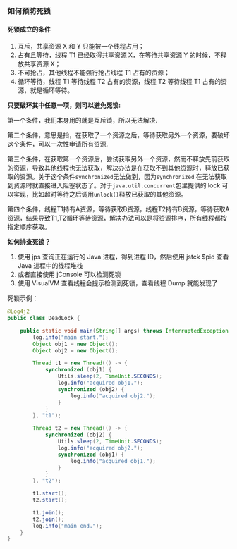 ### 如何预防死锁

#### 死锁成立的条件

1. 互斥，共享资源 X 和 Y 只能被一个线程占用；
2. 占有且等待，线程 T1 已经取得共享资源 X，在等待共享资源 Y 的时候，不释放共享资源 X；
3. 不可抢占，其他线程不能强行抢占线程 T1 占有的资源；
4. 循环等待，线程 T1 等待线程 T2 占有的资源，线程 T2 等待线程 T1 占有的资源，就是循环等待。

**只要破环其中任意一项，则可以避免死锁:**

第一个条件，我们本身用的就是互斥锁，所以无法解决.

第二个条件，意思是指，在获取了一个资源之后，等待获取另外一个资源，要破坏这个条件，可以一次性申请所有资源.

第三个条件，在获取第一个资源后，尝试获取另外一个资源，然而不释放先前获取的资源，导致其他线程也无法获取，解决办法是在获取不到其他资源时，释放已获取的资源。关于这个条件`synchronized`无法做到，因为`synchronized`
在无法获取到资源时就直接进入阻塞状态了。对于`java.util.concurrent`包里提供的 lock 可以实现，比如超时等待之后调用`unlock()`释放已获取的其他资源。

第四个条件，线程T1持有A资源，等待获取B资源，线程T2持有B资源，等待获取A资源，结果导致T1,T2循环等待资源，解决办法可以是将资源排序，所有线程都按指定顺序获取。

**如何排查死锁？**

1. 使用 jps 查询正在运行的 Java 进程，得到进程 ID，然后使用 jstck $pid 查看Java 进程中的线程堆栈
2. 或者直接使用 jConsole 可以检测死锁
3. 使用 VisualVM 查看线程会提示检测到死锁，查看线程 Dump 就能发现了

死锁示例：

```java
@Log4j2
public class DeadLock {

    public static void main(String[] args) throws InterruptedException {
        log.info("main start.");
        Object obj1 = new Object();
        Object obj2 = new Object();

        Thread t1 = new Thread(() -> {
            synchronized (obj1) {
                Utils.sleep(2, TimeUnit.SECONDS);
                log.info("acquired obj1.");
                synchronized (obj2) {
                    log.info("acquired obj2.");
                }
            }
        }, "t1");

        Thread t2 = new Thread(() -> {
            synchronized (obj2) {
                Utils.sleep(2, TimeUnit.SECONDS);
                log.info("acquired obj2.");
                synchronized (obj1) {
                    log.info("acquired obj1.");
                }
            }
        }, "t2");

        t1.start();
        t2.start();

        t1.join();
        t2.join();
        log.info("main end.");
    }
}
```